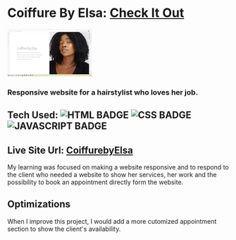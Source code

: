 # Coiffure By Elsa: <a href="https://elsacoiffure.netlify.app/" target="_blank">Check It Out</a>

<a href="https://elsacoiffure.netlify.app/" target="_blank"><img src="https://github.com/OrnellaTchinda/coiffure-by-elsa/blob/8d3937ba5fb70f3fe8dc90aa60c1786b36946e0b/coiffure-video.gif" /></a>

### Responsive website for a hairstylist who loves her job.

## Tech Used: ![HTML BADGE](https://img.shields.io/static/v1?label=|&message=HTML5&color=23555f&style=plastic&logo=html5)  ![CSS BADGE](https://img.shields.io/static/v1?label=|&message=CSS3&color=285f65&style=plastic&logo=css3)  ![JAVASCRIPT BADGE](https://img.shields.io/static/v1?label=|&message=JAVASCRIPT&color=3c7f5d&style=plastic&logo=javascript)

## Live Site Url: <a href="https://elsacoiffure.netlify.app/" target="_blank">CoiffurebyElsa</a>

My learning was focused on making a website responsive and to respond to the client who needed a website to show her services, her work and the possibility to book an appointment directly form the website. 

## Optimizations

When I improve this project, I would add a more cutomized appointment section to show the client's availability.

